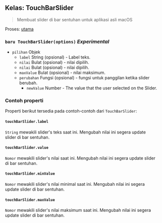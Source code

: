 ## Kelas: TouchBarSlider

> Membuat slider di bar sentuhan untuk aplikasi asli macOS

Proses: [utama](../tutorial/quick-start.md#main-process)

### `baru TouchBarSlider(options)` *Experimental*

* `pilihan` Objek 
  * `label` String (opsional) - Label teks.
  * `nilai` Bulat (opsional) - nilai dipilih.
  * `nilai` Bulat (opsional) - nilai dipilih.
  * `maxValue` Bulat (opsional) - nilai maksimum.
  * `perubahan` Fungsi (opsional) - fungsi untuk panggilan ketika slider berubah. 
    * `newValue` Number - The value that the user selected on the Slider.

### Contoh properti

Properti berikut tersedia pada contoh-contoh dari `TouchBarSlider`:

#### `touchBarSlider.label`

`String` mewakili slider's teks saat ini. Mengubah nilai ini segera update slider di bar sentuhan.

#### `touchBarSlider.value`

`Nomor` mewakili slider's nilai saat ini. Mengubah nilai ini segera update slider di bar sentuhan.

#### `touchBarSlider.minValue`

`Nomor` mewakili slider's nilai minimal saat ini. Mengubah nilai ini segera update slider di bar sentuhan.

#### `touchBarSlider.maxValue`

`Nomor` mewakili slider's nilai maksimum saat ini. Mengubah nilai ini segera update slider di bar sentuhan.
